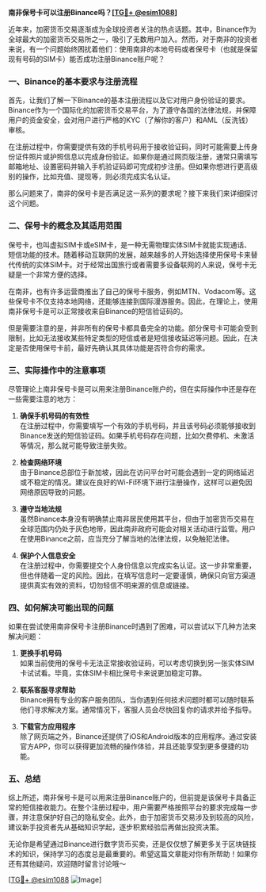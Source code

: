 **南非保号卡可以注册Binance吗？[[TG💪+ @esim1088](https://t.me/s/esim1088)]**

近年来，加密货币交易逐渐成为全球投资者关注的热点话题。其中，Binance作为全球最大的加密货币交易所之一，吸引了无数用户加入。然而，对于南非的投资者来说，有一个问题始终困扰着他们：使用南非的本地号码或者保号卡（也就是保留现有号码的SIM卡）能否成功注册Binance账户呢？

### 一、Binance的基本要求与注册流程

首先，让我们了解一下Binance的基本注册流程以及它对用户身份验证的要求。Binance作为一个国际化的加密货币交易平台，为了遵守各国的法律法规，并保障用户的资金安全，会对用户进行严格的KYC（了解你的客户）和AML（反洗钱）审核。

在注册过程中，你需要提供有效的手机号码用于接收验证码，同时可能需要上传身份证件照片或护照信息以完成身份验证。如果你是通过网页版注册，通常只需填写邮箱地址、设置密码并输入手机验证码即可完成初步注册。但如果你想进行更高级别的操作，比如充值、提现等，则必须完成实名认证。

那么问题来了，南非的保号卡是否满足这一系列的要求呢？接下来我们来详细探讨这个问题。

### 二、保号卡的概念及其适用范围

保号卡，也叫虚拟SIM卡或eSIM卡，是一种无需物理实体SIM卡就能实现通话、短信功能的技术。随着移动互联网的发展，越来越多的人开始选择使用保号卡来替代传统的实体SIM卡。对于经常出国旅行或者需要多设备联网的人来说，保号卡无疑是一个非常方便的选择。

在南非，也有许多运营商推出了自己的保号卡服务，例如MTN、Vodacom等。这些保号卡不仅支持本地网络，还能够连接到国际漫游服务。因此，在理论上，使用南非保号卡是可以正常接收来自Binance的短信验证码的。

但是需要注意的是，并非所有的保号卡都具备完全的功能。部分保号卡可能会受到限制，比如无法接收某些特定类型的短信或者是短信接收延迟等问题。因此，在决定是否使用保号卡前，最好先确认其具体功能是否符合你的需求。

### 三、实际操作中的注意事项

尽管理论上南非保号卡是可以用来注册Binance账户的，但在实际操作中还是存在一些需要注意的地方：

1. **确保手机号码的有效性**  
   在注册过程中，你需要填写一个有效的手机号码，并且该号码必须能够接收到Binance发送的短信验证码。如果手机号码存在问题，比如欠费停机、未激活等情况，那么就可能导致注册失败。

2. **检查网络环境**  
   由于Binance总部位于新加坡，因此在访问平台时可能会遇到一定的网络延迟或不稳定的情况。建议在良好的Wi-Fi环境下进行注册操作，这样可以避免因网络原因导致的问题。

3. **遵守当地法规**  
   虽然Binance本身没有明确禁止南非居民使用其平台，但由于加密货币交易在全球范围内仍处于灰色地带，因此南非政府可能会对相关活动进行监管。用户在使用Binance之前，应当充分了解当地的法律法规，以免触犯法律。

4. **保护个人信息安全**  
   在注册过程中，你需要提交个人身份信息以完成实名认证。这一步非常重要，但也伴随着一定的风险。因此，在填写信息时一定要谨慎，确保只向官方渠道提供真实有效的资料，切勿轻信不明来源的信息或链接。

### 四、如何解决可能出现的问题

如果在尝试使用南非保号卡注册Binance时遇到了困难，可以尝试以下几种方法来解决问题：

1. **更换手机号码**  
   如果当前使用的保号卡无法正常接收验证码，可以考虑切换到另一张实体SIM卡试试看。毕竟，实体SIM卡相比保号卡来说更加稳定可靠。

2. **联系客服寻求帮助**  
   Binance拥有专业的客户服务团队，当你遇到任何技术问题时都可以随时联系他们寻求解决方案。通常情况下，客服人员会尽快回复你的请求并给予指导。

3. **下载官方应用程序**  
   除了网页端之外，Binance还提供了iOS和Android版本的应用程序。通过安装官方APP，你可以获得更加流畅的操作体验，并且还能享受到更多便捷的功能。

### 五、总结

综上所述，南非保号卡是可以用来注册Binance账户的，但前提是该保号卡具备正常的短信接收能力。在整个注册过程中，用户需要严格按照平台的要求完成每一步骤，并注意保护好自己的隐私安全。此外，由于加密货币交易涉及到较高的风险，建议新手投资者先从基础知识学起，逐步积累经验后再做出投资决策。

无论你是希望通过Binance进行数字货币买卖，还是仅仅想了解更多关于区块链技术的知识，保持学习的态度总是最重要的。希望这篇文章能对你有所帮助！如果你还有其他疑问，欢迎随时留言讨论哦～

[[TG💪+ @esim1088](https://t.me/s/esim1088) ![Image](https://i.postimg.cc/4NQfJmqS/Snipaste-2025-05-13-00-14-12.png)]